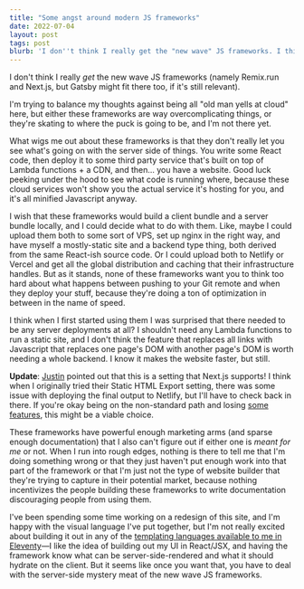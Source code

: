 ```yaml
---
title: "Some angst around modern JS frameworks"
date: 2022-07-04
layout: post
tags: post
blurb: 'I don''t think I really get the "new wave" JS frameworks. I think they produce build artifacts that are optimized for the wrong thing.'
---
```


I don't think I really _get_ the new wave JS frameworks (namely Remix.run and Next.js, but Gatsby might fit there too, if it's still relevant).

I'm trying to balance my thoughts against being all "old man yells at cloud" here, but either these frameworks are way overcomplicating things, or they're skating to where the puck is going to be, and I'm not there yet.

What wigs me out about these frameworks is that they don't really let you see what's going on with the server side of things. You write some React code, then deploy it to some third party service that's built on top of Lambda functions + a CDN, and then... you have a website. Good luck peeking under the hood to see what code is running where, because these cloud services won't show you the actual service it's hosting for you, and it's all minified Javascript anyway.

I wish that these frameworks would build a client bundle and a server bundle locally, and I could decide what to do with them. Like, maybe I could upload them both to some sort of VPS, set up nginx in the right way, and have myself a mostly-static site and a backend type thing, both derived from the same React-ish source code. Or I could upload both to Netlify or Vercel and get all the global distribution and caching that their infrastructure handles. But as it stands, none of these frameworks want you to think too hard about what happens between pushing to your Git remote and when they deploy your stuff, because they're doing a ton of optimization in between in the name of speed.

I think when I first started using them I was surprised that there needed to be any server deployments at all? I shouldn't need any Lambda functions to run a static site, and I don't think the feature that replaces all links with Javascript that replaces one page's DOM with another page's DOM is worth needing a whole backend. I know it makes the website faster, but still.

<div class="note">

**Update**: [Justin](https://www.arcana.computer) pointed out that this is a setting that Next.js supports! I think when I originally tried their Static HTML Export setting, there was some issue with deploying the final output to Netlify, but I'll have to check back in there. If you're okay being on the non-standard path and losing [some features](https://nextjs.org/docs/advanced-features/static-html-export#unsupported-features), this might be a viable choice.

</div>

These frameworks have powerful enough marketing arms (and sparse enough documentation) that I also can't figure out if either one is _meant for me_ or not. When I run into rough edges, nothing is there to tell me that I'm doing something wrong or that they just haven't put enough work into that part of the framework or that I'm just not the type of website builder that they're trying to capture in their potential market, because nothing incentivizes the people building these frameworks to write documentation discouraging people from using them.

I've been spending some time working on a redesign of this site, and I'm happy with the visual language I've put together, but I'm not really excited about building it out in any of the [templating languages available to me in Eleventy](https://www.11ty.dev/docs/languages/)—I like the idea of building out my UI in React/JSX, and having the framework know what can be server-side-rendered and what it should hydrate on the client. But it seems like once you want that, you have to deal with the server-side mystery meat of the new wave JS frameworks.
